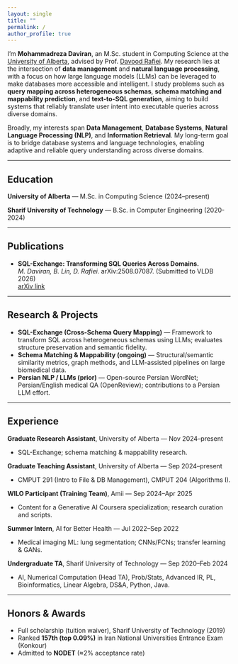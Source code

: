 ```yaml
---
layout: single
title: ""
permalink: /
author_profile: true
---
```


I’m **Mohammadreza Daviran**, an M.Sc. student in Computing Science at the [University of Alberta](https://www.ualberta.ca/en), advised by Prof. [Davood Rafiei](https://webdocs.cs.ualberta.ca/~drafiei/). My research lies at the intersection of **data management** and **natural language processing**, with a focus on how large language models (LLMs) can be leveraged to make databases more accessible and intelligent. I study problems such as **query mapping across heterogeneous schemas**, **schema matching and mappability prediction**, and **text-to-SQL generation**, aiming to build systems that reliably translate user intent into executable queries across diverse domains.  

Broadly, my interests span **Data Management**, **Database Systems**, **Natural Language Processing (NLP)**, and **Information Retrieval**. My long-term goal is to bridge database systems and language technologies, enabling adaptive and reliable query understanding across diverse domains.

---

## Education
**University of Alberta** — M.Sc. in Computing Science (2024–present)  

**Sharif University of Technology** — B.Sc. in Computer Engineering (2020-2024)

---

## Publications
- **SQL-Exchange: Transforming SQL Queries Across Domains.**  
  *M. Daviran, B. Lin, D. Rafiei.* arXiv:2508.07087. (Submitted to VLDB 2026)  
  [arXiv link](https://arxiv.org/abs/2508.07087)

---

## Research & Projects
- **SQL-Exchange (Cross-Schema Query Mapping)** — Framework to transform SQL across heterogeneous schemas using LLMs; evaluates structure preservation and semantic fidelity.  
- **Schema Matching & Mappability (ongoing)** — Structural/semantic similarity metrics, graph methods, and LLM-assisted pipelines on large biomedical data.  
- **Persian NLP / LLMs (prior)** — Open-source Persian WordNet; Persian/English medical QA (OpenReview); contributions to a Persian LLM effort.

---

## Experience
**Graduate Research Assistant**, University of Alberta — Nov 2024–present  
- SQL-Exchange; schema matching & mappability research.

**Graduate Teaching Assistant**, University of Alberta — Sep 2024–present  
- CMPUT 291 (Intro to File & DB Management), CMPUT 204 (Algorithms I).

**WILO Participant (Training Team)**, Amii — Sep 2024–Apr 2025  
- Content for a Generative AI Coursera specialization; research curation and scripts.

**Summer Intern**, AI for Better Health — Jul 2022–Sep 2022  
- Medical imaging ML: lung segmentation; CNNs/FCNs; transfer learning & GANs.

**Undergraduate TA**, Sharif University of Technology — Sep 2020–Feb 2024  
- AI, Numerical Computation (Head TA), Prob/Stats, Advanced IR, PL, Bioinformatics, Linear Algebra, DS&A, Python, Java.

---

## Honors & Awards
- Full scholarship (tuition waiver), Sharif University of Technology (2019)  
- Ranked **157th (top 0.09%)** in Iran National Universities Entrance Exam (Konkour)  
- Admitted to **NODET** (≈2% acceptance rate)
